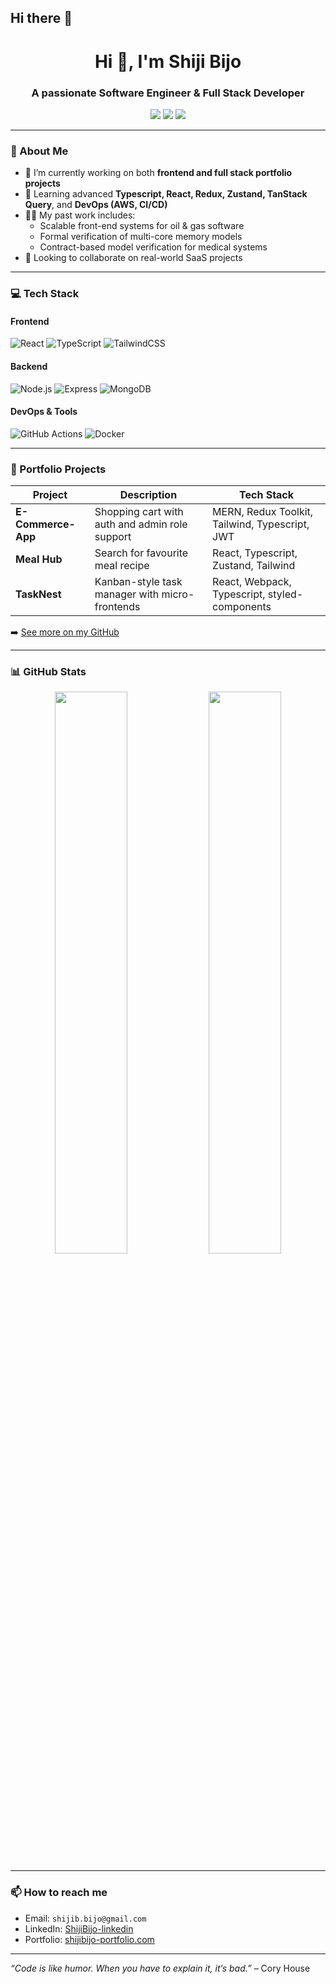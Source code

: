 ## Hi there 👋

<h1 align="center">Hi 👋, I'm Shiji Bijo</h1>
<h3 align="center">A passionate Software Engineer & Full Stack Developer</h3>

<p align="center">
  <a href="https://github.com/ShijiBijo84" target="_blank"><img src="https://img.shields.io/badge/Portfolio-000?style=for-the-badge&logo=vercel&logoColor=white" /></a>
  <a href="mailto:you@example.com"><img src="https://img.shields.io/badge/Email-D14836?style=for-the-badge&logo=gmail&logoColor=white"/></a>
  <a href="https://www.linkedin.com/in/shiji-bijo-8468b642/" target="_blank"><img src="https://img.shields.io/badge/LinkedIn-0A66C2?style=for-the-badge&logo=linkedin&logoColor=white"/></a>
</p>

---

### 👋 About Me

- 🔭 I’m currently working on both **frontend and full stack portfolio projects**
- 🌱 Learning advanced **Typescript, React, Redux, Zustand, TanStack Query**, and **DevOps (AWS, CI/CD)**
- 👨‍💻 My past work includes:
  - Scalable front-end systems for oil & gas software
  - Formal verification of multi-core memory models
  - Contract-based model verification for medical systems
- 💼 Looking to collaborate on real-world SaaS projects

---

### 💻 Tech Stack

#### Frontend
![React](https://img.shields.io/badge/-React-61DAFB?style=flat&logo=react&logoColor=white)
![TypeScript](https://img.shields.io/badge/-TypeScript-3178C6?style=flat&logo=typescript&logoColor=white)
![TailwindCSS](https://img.shields.io/badge/-TailwindCSS-38B2AC?style=flat&logo=tailwind-css&logoColor=white)

#### Backend
![Node.js](https://img.shields.io/badge/-Node.js-339933?style=flat&logo=node.js&logoColor=white)
![Express](https://img.shields.io/badge/-Express-000000?style=flat&logo=express&logoColor=white)
![MongoDB](https://img.shields.io/badge/-MongoDB-47A248?style=flat&logo=mongodb&logoColor=white)

#### DevOps & Tools
![GitHub Actions](https://img.shields.io/badge/-GitHub%20Actions-2088FF?style=flat&logo=github-actions&logoColor=white)
![Docker](https://img.shields.io/badge/-Docker-2496ED?style=flat&logo=docker&logoColor=white)

---

### 🧩 Portfolio Projects

| Project       | Description                                 | Tech Stack                        |
|---------------|---------------------------------------------|-----------------------------------|
| **E-Commerce-App** | Shopping cart with auth and admin role support | MERN, Redux Toolkit, Tailwind, Typescript, JWT |
| **Meal Hub** |Search for favourite meal recipe | React, Typescript, Zustand, Tailwind  |
| **TaskNest**  | Kanban-style task manager with micro-frontends | React, Webpack, Typescript, styled-components |



➡️ [See more on my GitHub](https://github.com/React-Ts-Apps)

---

### 📊 GitHub Stats

<p align="center">
  <img src="https://github-readme-stats.vercel.app/api?username=ShijiBijo84&show_icons=true&theme=github_dark" width="48%" />
  <img src="https://github-readme-streak-stats.herokuapp.com/?user=ShijiBijo84&theme=github-dark-blue" width="48%" />
</p>

---

### 📫 How to reach me

- Email: `shijib.bijo@gmail.com`
- LinkedIn: [ShijiBijo-linkedin](https://www.linkedin.com/in/shiji-bijo-8468b642/)
- Portfolio: [shijibijo-portfolio.com](https://shijibijo84.github.io/)

---

 *“Code is like humor. When you have to explain it, it’s bad.”* – Cory House

